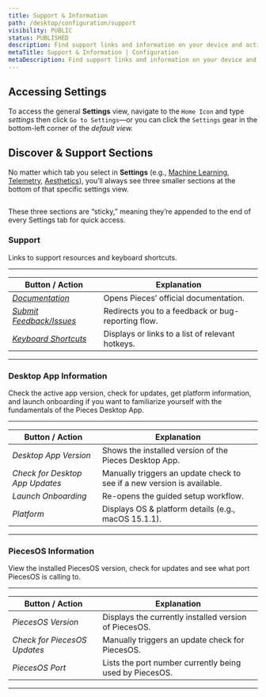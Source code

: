 ```yaml
---
title: Support & Information
path: /desktop/configuration/support
visibility: PUBLIC
status: PUBLISHED
description: Find support links and information on your device and active version for PiecesOS and the Pieces Desktop App in these three “sticky” sections within the Settings view.
metaTitle: Support & Information | Configuration
metaDescription: Find support links and information on your device and active version for PiecesOS.
---
```


## Accessing Settings

To access the general **Settings** view, navigate to the `Home Icon` and type *settings* then click `Go to Settings`—or you can click the `Settings` gear in the bottom-left corner of the *default view.*

## Discover & Support Sections

No matter which tab you select in **Settings** (e.g., [Machine Learning](/products/desktop/configuration/copilot-and-machine-learning#machine-learning), [Telemetry](/products/desktop/configuration/additional-settings#telemetry--diagnostics), [Aesthetics](/products/desktop/configuration/aesthetics-layout)), you’ll always see three smaller sections at the bottom of that specific settings view. 

<Image src="https://storage.googleapis.com/hashnode_product_documentation_assets/desktop_app_assets/desktop_app_MAIN/new_media/Settings/Support%20%26%20Information/keyboard_shortcuts.png" alt="" align="center" fullwidth="true" />

These three sections are “sticky,” meaning they’re appended to the end of every Settings tab for quick access.

### Support

Links to support resources and keyboard shortcuts.

***

| **Button / Action**                                                                                 | **Explanation**                                    |
| --------------------------------------------------------------------------------------------------- | -------------------------------------------------- |
| [*Documentation*]()                                                          | Opens Pieces’ official documentation.              |
| <a target="_blank" href="https://github.com/pieces-app/support/issues">*Submit Feedback/Issues*</a> | Redirects you to a feedback or bug-reporting flow. |
| [*Keyboard Shortcuts*](/products/desktop/actions/keyboard-shortcuts)         | Displays or links to a list of relevant hotkeys.   |

***

### Desktop App Information

Check the active app version, check for updates, get platform information, and launch onboarding if you want to familiarize yourself with the fundamentals of the Pieces Desktop App.

***

| **Button / Action**             | **Explanation**                                                         |
| ------------------------------- | ----------------------------------------------------------------------- |
| *Desktop App Version*           | Shows the installed version of the Pieces Desktop App.                  |
| *Check for Desktop App Updates* | Manually triggers an update check to see if a new version is available. |
| *Launch Onboarding*             | Re-opens the guided setup workflow.                                     |
| *Platform*                      | Displays OS & platform details (e.g., macOS 15.1.1).                    |

***

### PiecesOS Information

View the installed PiecesOS version, check for updates and see what port PiecesOS is calling to.

***

| **Button / Action**          | **Explanation**                                         |
| ---------------------------- | ------------------------------------------------------- |
| *PiecesOS Version*           | Displays the currently installed version of PiecesOS.   |
| *Check for PiecesOS Updates* | Manually triggers an update check for PiecesOS.         |
| *PiecesOS Port*              | Lists the port number currently being used by PiecesOS. |

***